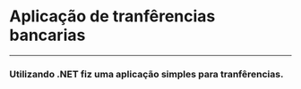 # Aplicação de tranfêrencias bancarias

--------------------------------------------

### Utilizando .NET fiz uma aplicação simples para tranfêrencias.
